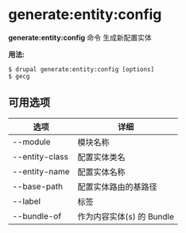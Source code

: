 # generate:entity:config
**generate:entity:config** 命令 生成新配置实体

**用法:**
```
$ drupal generate:entity:config [options] 
$ gecg  
```

## 可用选项
选项 | 详细
-------|-------------
--module | 模块名称
--entity-class | 配置实体类名
--entity-name | 配置实体名称
--base-path | 配置实体路由的基路径
--label | 标签
--bundle-of | 作为内容实体(s) 的 Bundle
